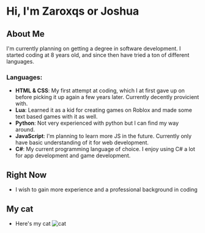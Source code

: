 # Hi, I'm Zaroxqs or Joshua

## About Me
I'm currently planning on getting a degree in software development. I started coding at 8 years old, and since then have tried a ton of different languages.

### Languages:
- **HTML & CSS**: My first attempt at coding, which I at first gave up on before picking it up again a few years later. Currently decently provicient with.
- **Lua**: Learned it as a kid for creating games on Roblox and made some text based games with it as well.
- **Python**: Not very experienced with python but I can find my way around.
- **JavaScript**: I'm planning to learn more JS in the future. Currently only have basic understanding of it for web development.
- **C#**: My current programming language of choice. I enjoy using C# a lot for app development and game development.

## Right Now
- I wish to gain more experience and a professional background in coding

## My cat
- Here's my cat
![cat](https://github.com/Zaroxqs/Zaroxqs/assets/101127566/1cabf680-c2db-4fb6-baea-9aebf210fc44)
